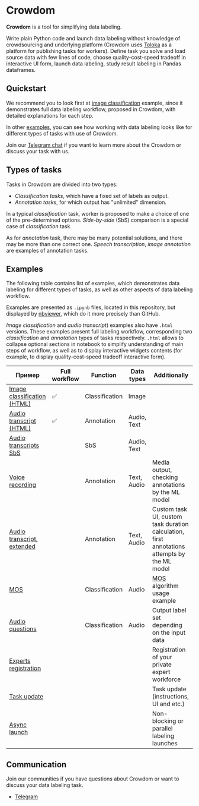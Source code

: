# Crowdom

__Crowdom__ is a tool for simplifying data labeling.

Write plain Python code and launch data labeling without knowledge of crowdsourcing and underlying platform
(Crowdom uses [Toloka](https://toloka.ai) as a platform for publishing tasks for workers). Define task you solve and
load source data with few lines of code, choose quality-cost-speed tradeoff in interactive UI form, launch data
labeling, study result labeling in Pandas dataframes.

## Quickstart

We recommend you to look first at [image classification](https://nbviewer.org/github/futujaos/crowdom/blob/master/examples/image_classification/image_classification.html)
example, since it demonstrates full data labeling workflow, proposed in Crowdom, with detailed explanations for each step.

In other [examples](#Examples), you can see how working with data labeling looks like for different types of tasks with
use of Crowdom.

Join our [Telegram chat](https://t.me/+axHOcdjbaFwzYzAy) if you want to learn more about the Crowdom or discuss your
task with us.

## Types of tasks

Tasks in Crowdom are divided into two types:
- _Classification tasks_, which have a fixed set of labels as output.
- _Annotation tasks_, for which output has "unlimited" dimension.

In a typical _classification_ task, worker is proposed to make a choice of one of the pre-determined options.
_Side-by-side_ (SbS) comparison is a special case of _classification_ task.

As for _annotation_ task, there may be many potential solutions, and there may be more than one correct one.
_Speech transcription_, _image annotation_ are examples of annotation tasks.

## Examples

The following table contains list of examples, which demonstrates data labeling for different types of tasks, as well
as other aspects of data labeling workflow.

Examples are presented as `.ipynb` files, located in this repository, but displayed by [nbviewer](https://nbviewer.org/github/futujaos/crowdom/tree/master/examples/),
which do it more precisely than GitHub.

_Image classification_ and _audio transcript_) examples also have `.html` versions. These examples present full
labeling workflow, corresponding two _classification_ and _annotation_ types of  tasks respectively. `.html` allows
to collapse optional sections in notebook to simplify understanding of main steps of workflow,  as well as to display
interactive widgets contents (for example, to display quality-cost-speed tradeoff interactive form).

| Пример                                                                                                                                                                                                                                                               | Full workflow | Function       | Data types  | Additionally                                                                                                   |
|----------------------------------------------------------------------------------------------------------------------------------------------------------------------------------------------------------------------------------------------------------------------|---------------|----------------|-------------|----------------------------------------------------------------------------------------------------------------|
| [Image classification](https://nbviewer.org/github/futujaos/crowdom/blob/master/examples/image_classification/image_classification.ipynb) [(HTML)](https://nbviewer.org/github/futujaos/crowdom/blob/master/examples/image_classification/image_classification.html) | ✅             | Classification | Image       |                                                                                                                |
| [Audio transcript](https://nbviewer.org/github/futujaos/crowdom/blob/master/examples/audio_transcript/audio_transcript.ipynb) [(HTML)](https://nbviewer.org/github/futujaos/crowdom/blob/master/examples/audio_transcript/audio_transcript.html)                     | ✅             | Annotation     | Audio, Text |                                                                                                                |
| [Audio transcripts SbS](https://nbviewer.org/github/futujaos/crowdom/blob/master/examples/audio_transcripts_sbs/audio_transcripts_sbs.ipynb)                                                                                                                         |               | SbS            | Audio, Text |                                                                                                                |
| [Voice recording](https://nbviewer.org/github/futujaos/crowdom/blob/master/examples/voice_recording/voice_recording.ipynb)                                                                                                                                           |               | Annotation     | Text, Audio | Media output, checking annotations by the ML model                                                             |
| [Audio transcript, extended](https://nbviewer.org/github/futujaos/crowdom/blob/master/examples/audio_transcript_ex/audio_transcript_ex.ipynb)                                                                                                                        |               | Annotation     | Text, Audio | Custom task UI, custom task duration calculation, first annotations attempts by the ML model                   |
| [MOS](https://nbviewer.org/github/futujaos/crowdom/blob/master/examples/mos/MOS.ipynb)                                                                                                                                                                               |               | Classification | Audio       | [MOS](https://www.microsoft.com/en-us/research/wp-content/uploads/2011/05/0002416.pdf) algorithm usage example |
| [Audio questions](https://nbviewer.org/github/futujaos/crowdom/blob/master/examples/audio_questions/audio_questions.ipynb)                                                                                                                                           |               | Classification | Audio       | Output label set depending on the input data                                                                   |
| [Experts registration](https://nbviewer.org/github/futujaos/crowdom/blob/master/examples/experts_registration/experts_registration.ipynb)                                                                                                                            |               |                |             | Registration of your private expert workforce                                                                  |
| [Task update](https://nbviewer.org/github/futujaos/crowdom/blob/master/examples/task_update/task_update.ipynb)                                                                                                                                                       |               |                |             | Task update (instructions, UI and etc.)                                                                        |
| [Async launch](https://nbviewer.org/github/futujaos/crowdom/blob/master/examples/async_launch/async_launch.ipynb)                                                                                                                                                    |               |                |             | Non-blocking or parallel labeling launches                                                                     |

## Communication

Join our communities if you have questions about Crowdom or want to discuss your data labeling task.

- [Telegram](https://t.me/+axHOcdjbaFwzYzAy)
